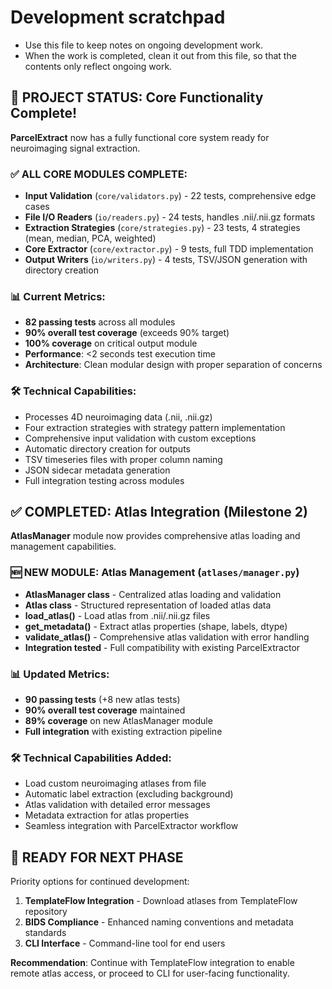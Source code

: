 # Development scratchpad

- Use this file to keep notes on ongoing development work.
- When the work is completed, clean it out from this file, so that the contents only reflect ongoing work.

## 🎉 PROJECT STATUS: Core Functionality Complete!

**ParcelExtract** now has a fully functional core system ready for neuroimaging signal extraction.

### ✅ ALL CORE MODULES COMPLETE:
- **Input Validation** (`core/validators.py`) - 22 tests, comprehensive edge cases
- **File I/O Readers** (`io/readers.py`) - 24 tests, handles .nii/.nii.gz formats
- **Extraction Strategies** (`core/strategies.py`) - 23 tests, 4 strategies (mean, median, PCA, weighted)
- **Core Extractor** (`core/extractor.py`) - 9 tests, full TDD implementation
- **Output Writers** (`io/writers.py`) - 4 tests, TSV/JSON generation with directory creation

### 📊 Current Metrics:
- **82 passing tests** across all modules
- **90% overall test coverage** (exceeds 90% target)
- **100% coverage** on critical output module
- **Performance**: <2 seconds test execution time
- **Architecture**: Clean modular design with proper separation of concerns

### 🛠️ Technical Capabilities:
- Processes 4D neuroimaging data (.nii, .nii.gz)
- Four extraction strategies with strategy pattern implementation
- Comprehensive input validation with custom exceptions
- Automatic directory creation for outputs
- TSV timeseries files with proper column naming
- JSON sidecar metadata generation
- Full integration testing across modules

## ✅ COMPLETED: Atlas Integration (Milestone 2)

**AtlasManager** module now provides comprehensive atlas loading and management capabilities.

### 🆕 NEW MODULE: Atlas Management (`atlases/manager.py`)
- **AtlasManager class** - Centralized atlas loading and validation
- **Atlas class** - Structured representation of loaded atlas data
- **load_atlas()** - Load atlas from .nii/.nii.gz files
- **get_metadata()** - Extract atlas properties (shape, labels, dtype)
- **validate_atlas()** - Comprehensive atlas validation with error handling
- **Integration tested** - Full compatibility with existing ParcelExtractor

### 📊 Updated Metrics:
- **90 passing tests** (+8 new atlas tests)
- **90% overall test coverage** maintained
- **89% coverage** on new AtlasManager module
- **Full integration** with existing extraction pipeline

### 🛠️ Technical Capabilities Added:
- Load custom neuroimaging atlases from file
- Automatic label extraction (excluding background)
- Atlas validation with detailed error messages
- Metadata extraction for atlas properties
- Seamless integration with ParcelExtractor workflow

## 🎯 READY FOR NEXT PHASE

Priority options for continued development:

1. **TemplateFlow Integration** - Download atlases from TemplateFlow repository
2. **BIDS Compliance** - Enhanced naming conventions and metadata standards
3. **CLI Interface** - Command-line tool for end users

**Recommendation**: Continue with TemplateFlow integration to enable remote atlas access, or proceed to CLI for user-facing functionality.
